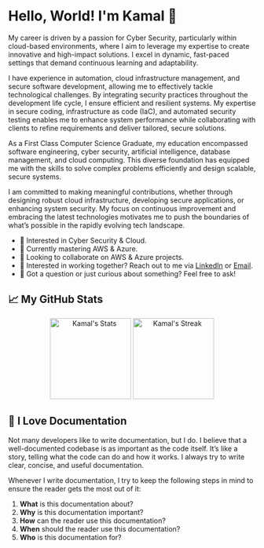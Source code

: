# Hello, World! I'm Kamal 👋 

My career is driven by a passion for Cyber Security, particularly within cloud-based environments, where I aim to leverage my expertise to create innovative and high-impact solutions. I excel in dynamic, fast-paced settings that demand continuous learning and adaptability. 

I have experience in automation, cloud infrastructure management, and secure software development, allowing me to effectively tackle technological challenges. By integrating security practices throughout the development life cycle, I ensure efficient and resilient systems. My expertise in secure coding, infrastructure as code (IaC), and automated security testing enables me to enhance system performance while collaborating with clients to refine requirements and deliver tailored, secure solutions. 

As a First Class Computer Science Graduate, my education encompassed software engineering, cyber security, artificial intelligence, database management, and cloud computing. This diverse foundation has equipped me with the skills to solve complex problems efficiently and design scalable, secure systems. 

I am committed to making meaningful contributions, whether through designing robust cloud infrastructure, developing secure applications, or enhancing system security. My focus on continuous improvement and embracing the latest technologies motivates me to push the boundaries of what’s possible in the rapidly evolving tech landscape. 

- 👀 Interested in Cyber Security & Cloud. 
- 🌱 Currently mastering AWS & Azure. 
- 📌 Looking to collaborate on AWS & Azure projects. 
- 💼 Interested in working together? Reach out to me via <a href="https://www.linkedin.com/in/kamalmaktari">LinkedIn</a> or <a href="mailto:kamalmaktari@gmail.com">Email</a>.
- 💬 Got a question or just curious about something? Feel free to ask!

## 📈 My GitHub Stats

<div class="badges-githubstats">
  <p align="center">
    <img src="https://github-readme-stats.vercel.app/api?username=KamalMaktari&theme=tokyonight&show_icons=true&hide_border=true&count_private=true" alt="Kamal's Stats" height="165">
    <img src="https://github-readme-streak-stats.herokuapp.com/?user=KamalMaktari&theme=tokyonight&hide_border=true" alt="Kamal's Streak" height="165">
  </p>
</div>

## 📃 I Love Documentation

Not many developers like to write documentation, but I do. I believe that a well-documented codebase is as important as the code itself. It’s like a story, telling what the code can do and how it works. I always try to write clear, concise, and useful documentation. 

Whenever I write documentation, I try to keep the following steps in mind to ensure the reader gets the most out of it:

1. **What** is this documentation about?
2. **Why** is this documentation important?
3. **How** can the reader use this documentation?
4. **When** should the reader use this documentation?
5. **Who** is this documentation for?
<!---
KamalM-01/KamalM-01 is a ✨ special ✨ repository because its `README.md` (this file) appears on your GitHub profile.
You can click the Preview link to take a look at your changes.
--->
